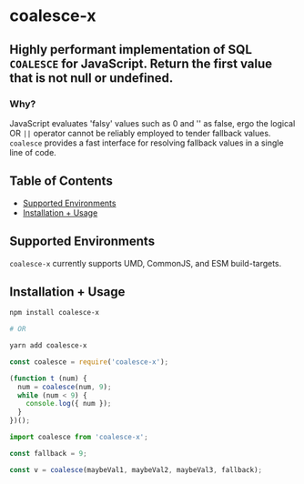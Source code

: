 # coalesce-x

## Highly performant implementation of SQL `COALESCE` for JavaScript. Return the first value that is not null or undefined.

### Why?

JavaScript evaluates 'falsy' values such as 0 and '' as false, ergo the logical OR `||` operator cannot be reliably employed to tender fallback values. `coalesce` provides a fast interface for resolving fallback values in a single line of code.

## Table of Contents

- [Supported Environments](#builds)
- [Installation + Usage](#usage)

## <a name="builds"></a> Supported Environments

`coalesce-x` currently supports UMD, CommonJS, and ESM build-targets.

## <a name="usage"></a> Installation + Usage

```bash
npm install coalesce-x

# OR

yarn add coalesce-x
```

```js
const coalesce = require('coalesce-x');

(function t (num) {
  num = coalesce(num, 9);
  while (num < 9) {
    console.log({ num });
  }
})();
```

```js
import coalesce from 'coalesce-x';

const fallback = 9;

const v = coalesce(maybeVal1, maybeVal2, maybeVal3, fallback);
```
